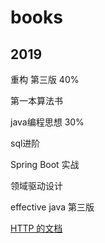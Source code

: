 # books
## 2019
重构 第三版 40%

第一本算法书 

java编程思想 30%

sql进阶 

Spring Boot 实战

领域驱动设计

effective java 第三版


[HTTP 的文档](https://developer.mozilla.org/zh-CN/docs/Web/HTTP)